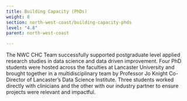 ```yaml
---
title: Building Capacity (PhDs)
weight: 8
section: north-west-coast/building-capacity-phds
level: "4.8"
parent: north-west-coast

---
```


The NWC CHC Team successfully supported postgraduate level applied research studies in data science and data driven improvement. Four PhD students were hosted across the faculties at Lancaster University and brought together in a multidisciplinary team by Professor Jo Knight Co-Director of Lancaster’s Data Science Institute. Three students worked directly with clinicians and the other with our industry partner to ensure projects were relevant and impactful.

        
